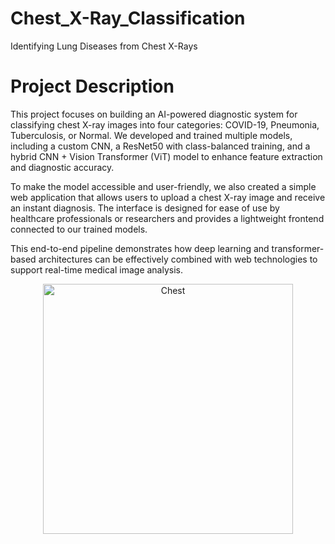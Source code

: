# Chest_X-Ray_Classification
Identifying Lung Diseases from Chest X-Rays
# Project Description
This project focuses on building an AI-powered diagnostic system for classifying chest X-ray images into four categories: COVID-19, Pneumonia, Tuberculosis, or Normal. We developed and trained multiple models, including a custom CNN, a ResNet50 with class-balanced training, and a hybrid CNN + Vision Transformer (ViT) model to enhance feature extraction and diagnostic accuracy.

To make the model accessible and user-friendly, we also created a simple web application that allows users to upload a chest X-ray image and receive an instant diagnosis. The interface is designed for ease of use by healthcare professionals or researchers and provides a lightweight frontend connected to our trained models.

This end-to-end pipeline demonstrates how deep learning and transformer-based architectures can be effectively combined with web technologies to support real-time medical image analysis.

<div align="center">
  <img src="https://github.com/user-attachments/assets/9209983a-3150-4308-a922-402ceb817b35" alt="Chest" width="400"/>
</div>


